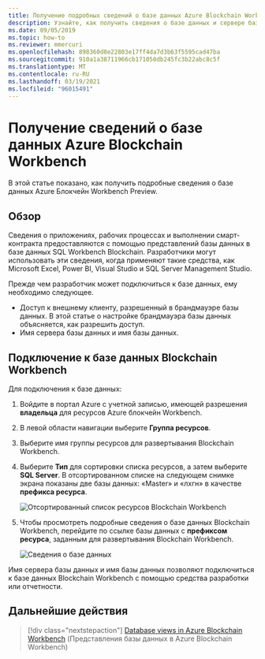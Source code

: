```yaml
---
title: Получение подробных сведений о базе данных Azure Blockchain Workbench
description: Узнайте, как получить сведения о базе данных и сервере базы данных Azure Блокчейн Workbench Preview.
ms.date: 09/05/2019
ms.topic: how-to
ms.reviewer: mmercuri
ms.openlocfilehash: 898360d8e22803e17ff4da7d3b63f5595cad47ba
ms.sourcegitcommit: 910a1a38711966cb171050db245fc3b22abc8c5f
ms.translationtype: MT
ms.contentlocale: ru-RU
ms.lasthandoff: 03/19/2021
ms.locfileid: "96015491"
---
```

# <a name="get-information-about-your-azure-blockchain-workbench-database"></a>Получение сведений о базе данных Azure Blockchain Workbench

В этой статье показано, как получить подробные сведения о базе данных Azure Блокчейн Workbench Preview.

## <a name="overview"></a>Обзор

Сведения о приложениях, рабочих процессах и выполнении смарт-контракта предоставляются с помощью представлений базы данных в базе данных SQL Workbench Blockchain. Разработчики могут использовать эти сведения, когда применяют такие средства, как Microsoft Excel, Power BI, Visual Studio и SQL Server Management Studio.

Прежде чем разработчик может подключиться к базе данных, ему необходимо следующее.

* Доступ к внешнему клиенту, разрешенный в брандмауэре базы данных. В этой статье о настройке брандмауэра базы данных объясняется, как разрешить доступ.
* Имя сервера базы данных и имя базы данных.

## <a name="connect-to-the-blockchain-workbench-database"></a>Подключение к базе данных Blockchain Workbench

Для подключения к базе данных:

1. Войдите в портал Azure с учетной записью, имеющей разрешения **владельца** для ресурсов Azure блокчейн Workbench.
2. В левой области навигации выберите **Группа ресурсов**.
3. Выберите имя группы ресурсов для развертывания Blockchain Workbench.
4. Выберите **Тип** для сортировки списка ресурсов, а затем выберите **SQL Server**. В отсортированном списке на следующем снимке экрана показаны две базы данных: «Master» и «лхгн» в качестве **префикса ресурса**.

   ![Отсортированный список ресурсов Blockchain Workbench](./media/getdb-details/sorted-workbench-resource-list.png)

5. Чтобы просмотреть подробные сведения о базе данных Blockchain Workbench, перейдите по ссылке базы данных с **префиксом ресурса**, заданным для развертывания Blockchain Workbench.

   ![Сведения о базе данных](./media/getdb-details/workbench-db-details.png)

Имя сервера базы данных и имя базы данных позволяют подключиться к базе данных Blockchain Workbench с помощью средства разработки или отчетности.

## <a name="next-steps"></a>Дальнейшие действия

> [!div class="nextstepaction"]
> [Database views in Azure Blockchain Workbench](database-views.md) (Представления базы данных в Azure Blockchain Workbench)